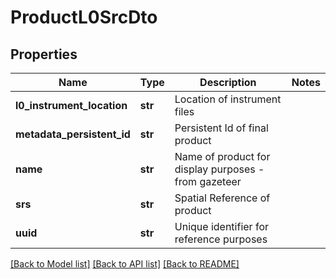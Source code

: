 # ProductL0SrcDto

## Properties
Name | Type | Description | Notes
------------ | ------------- | ------------- | -------------
**l0_instrument_location** | **str** | Location of instrument files | 
**metadata_persistent_id** | **str** | Persistent Id of final product  | 
**name** | **str** | Name of product for display purposes - from gazeteer | 
**srs** | **str** | Spatial Reference of product | 
**uuid** | **str** | Unique identifier for reference purposes | 

[[Back to Model list]](../README.md#documentation-for-models) [[Back to API list]](../README.md#documentation-for-api-endpoints) [[Back to README]](../README.md)


